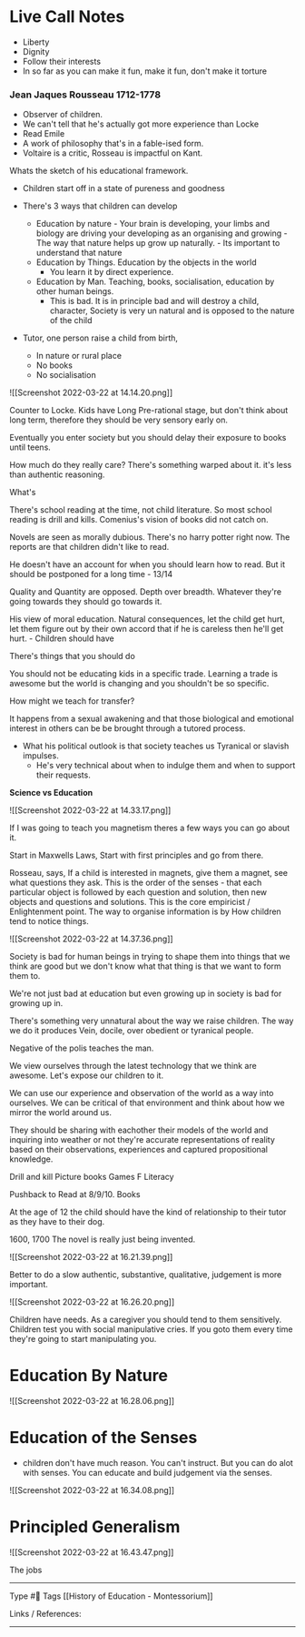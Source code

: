 # Live Call Notes

- Liberty
- Dignity
- Follow their interests
- In so far as you can make it fun, make it fun, don't make it torture

### Jean Jaques Rousseau 1712-1778

- Observer of children.
- We can't tell that he's actually got more experience than Locke
- Read Emile
- A work of philosophy that's in a fable-ised form.
- Voltaire is a critic, Rosseau is impactful on Kant.

Whats the sketch of his educational framework.

- Children start off in a state of pureness and goodness
- There's 3 ways that children can develop
	- Education by nature - Your brain is developing, your limbs and biology are driving your developing as an organising and growing - The way that nature helps up grow up naturally. - Its important to understand that nature 
	- Education by Things. Education by the objects in the world
		- You learn it by direct experience. 
	- Education by Man. Teaching, books, socialisation, education by other human beings.
		- This is bad. It is in principle bad and will destroy a child, character, Society is very un natural and is opposed to the nature of the child

 - Tutor, one person raise a child from birth,
	 - In nature or rural place
	 - No books
	 - No socialisation



![[Screenshot 2022-03-22 at 14.14.20.png]] 

Counter to Locke. Kids have Long Pre-rational stage, but don't think about long term, therefore they should be very sensory early on. 

Eventually you enter society but you should delay their exposure to books until teens.

How much do they really care? There's something warped about it. it's less than authentic reasoning. 

What's 

There's school reading at the time, not child literature. So most school reading is drill and kills. Comenius's vision of books did not catch on. 

Novels are seen as morally dubious. There's no harry potter right now. The reports are that children didn't like to read. 

He doesn't have an account for when you should learn how to read. But it should be postponed for a long time - 13/14

Quality and Quantity are opposed. Depth over breadth. Whatever they're going towards they should go towards it. 

His view of moral education. Natural consequences, let the child get hurt, let them figure out by their own accord that if he is careless then he'll get hurt.
	- Children should have 

There's things that you should do 


You should not be educating kids in a specific trade. Learning a trade is awesome but the world is changing and you shouldn't be so specific. 

How might we teach for transfer?

It happens from a sexual awakening and that those biological and emotional interest in others can be be brought through a tutored process.

- What his political outlook is that society teaches us Tyranical or slavish impulses.
	- He's very technical about when to indulge them and when to support their requests. 

**Science vs Education**

![[Screenshot 2022-03-22 at 14.33.17.png]]

If I was going to teach you magnetism theres a few ways you can go about it.

Start in Maxwells Laws, Start with first principles and go from there.

Rosseau, says, If a child is interested in magnets, give them a magnet, see what questions they ask. This is the order of the senses - that each particular object is followed by each question and solution, then new objects and questions and solutions. This is the core empiricist / Enlightenment point. The way to organise information is by How children tend to notice things.

![[Screenshot 2022-03-22 at 14.37.36.png]]

Society is bad for human beings in trying to shape them into things that we think are good but we don't know what that thing is that we want to form them to.

We're not just bad at education but even growing up in society is bad for growing up in.

There's something very unnatural about the way we raise children. The way we do it produces Vein, docile, over obedient or tyranical people.

Negative of the polis teaches the man. 

We view ourselves through the latest technology that we think are awesome. Let's expose our children to it. 

We can use our experience and observation of the world as a way into ourselves. We can be critical of that environment and think about how we mirror the world around us. 

They should be sharing with eachother their models of the world and inquiring into weather or not they're accurate representations of reality based on their observations, experiences and captured propositional knowledge. 

Drill and kill
Picture books 
Games 
F Literacy 

Pushback to Read at 8/9/10. Books 

At the age of 12 the child should have the kind of relationship to their tutor as they have to their dog. 

1600, 1700 The novel is really just being invented.


![[Screenshot 2022-03-22 at 16.21.39.png]]

Better to do a slow authentic, substantive, qualitative, judgement is more important.


![[Screenshot 2022-03-22 at 16.26.20.png]]

Children have needs. As a caregiver you should tend to them sensitively. Children test you with social manipulative cries. If you goto them every time they're going to start manipulating you. 

# Education By Nature
![[Screenshot 2022-03-22 at 16.28.06.png]]

# Education of the Senses
- children don't have much reason. You can't instruct. But you can do alot with senses. You can educate and build judgement via the senses.
  
![[Screenshot 2022-03-22 at 16.34.08.png]]


# Principled Generalism
![[Screenshot 2022-03-22 at 16.43.47.png]]

The jobs 

---
Type #🌱 
Tags [[History of Education - Montessorium]]

Links / References:


---